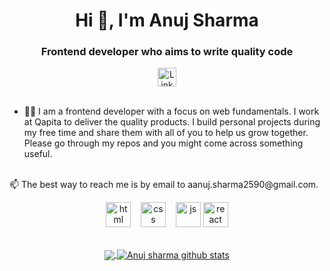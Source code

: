 <h1 align="center">Hi 👋, I'm Anuj Sharma</h1>
<h3 align="center">Frontend developer who aims to write quality code</h3>

<div align=center>
  <a href="https://www.linkedin.com/in/anujsharma2590/"><img src="https://cdn.worldvectorlogo.com/logos/linkedin-icon-2.svg" title="Linkedin" alt="Linkedin Account" width="30"/></a>
  <br><br>
</div>

- 👨‍💻 I am a frontend developer with a focus on web fundamentals. I work at Qapita to deliver the quality products. I build personal projects during my free time and share them with all of you to help us grow together. Please go through my repos and you might come across something useful.

<br>
📫 The best way to reach me is by email to aanuj.sharma2590@gmail.com.

<p align="center">
  <img src="https://upload.wikimedia.org/wikipedia/commons/thumb/6/61/HTML5_logo_and_wordmark.svg/2048px-HTML5_logo_and_wordmark.svg.png" alt="html" width="auto" height="40">&nbsp;&nbsp;&nbsp;
  <img src='https://upload.wikimedia.org/wikipedia/commons/thumb/d/d5/CSS3_logo_and_wordmark.svg/1200px-CSS3_logo_and_wordmark.svg.png' alt="css" width="auto" height="40">&nbsp;&nbsp;&nbsp;
  <img src='https://upload.wikimedia.org/wikipedia/commons/6/6a/JavaScript-logo.png' height='40' width='auto' alt="js">
  <img src="https://upload.wikimedia.org/wikipedia/commons/thumb/a/a7/React-icon.svg/1280px-React-icon.svg.png" alt="react" width="auto" height="40"/>
<p align="center">
  
<br>
  
<a href="https://github.com/Anujsharma2590/github-readme-stats">
  <img align="center" src="https://github-readme-stats.vercel.app/api/top-langs/?username=Anujsharma2590&theme=radical&hide=glsl,python" />
</a>
<a href="https://github.com/Anujsharma2590/github-readme-stats">
  <img align="center" src="https://github-readme-stats.vercel.app/api?username=Anujsharma2590&show_icons=true&theme=radical&line_height=27" alt="Anuj sharma github stats" />
</a>
